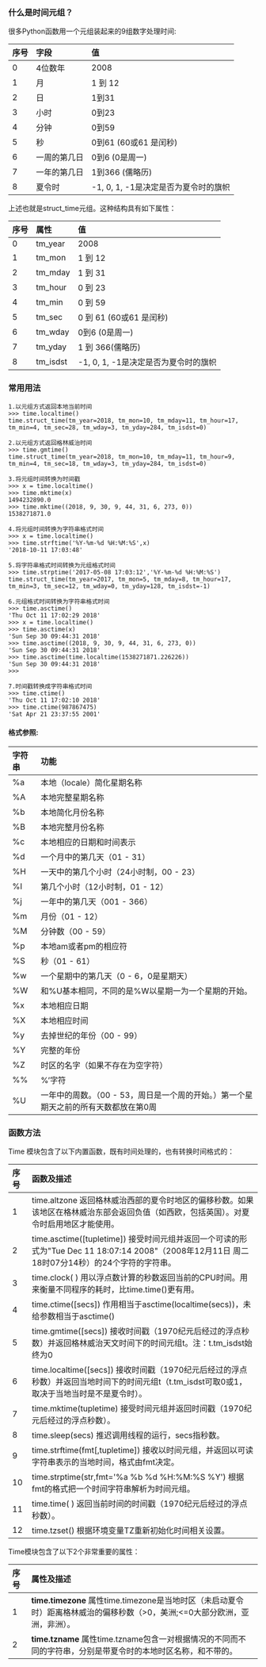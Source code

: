 ### 什么是时间元组？

很多Python函数用一个元组装起来的9组数字处理时间:

| 序号 | 字段 | 值 |
| :--- | :--- | :--- |
| 0 | 4位数年 | 2008 |
| 1 | 月 | 1 到 12 |
| 2 | 日 | 1到31 |
| 3 | 小时 | 0到23 |
| 4 | 分钟 | 0到59 |
| 5 | 秒 | 0到61 \(60或61 是闰秒\) |
| 6 | 一周的第几日 | 0到6 \(0是周一\) |
| 7 | 一年的第几日 | 1到366 \(儒略历\) |
| 8 | 夏令时 | -1, 0, 1, -1是决定是否为夏令时的旗帜 |

上述也就是struct\_time元组。这种结构具有如下属性：

| 序号 | 属性 | 值 |
| :--- | :--- | :--- |
| 0 | tm\_year | 2008 |
| 1 | tm\_mon | 1 到 12 |
| 2 | tm\_mday | 1 到 31 |
| 3 | tm\_hour | 0 到 23 |
| 4 | tm\_min | 0 到 59 |
| 5 | tm\_sec | 0 到 61 \(60或61 是闰秒\) |
| 6 | tm\_wday | 0到6 \(0是周一\) |
| 7 | tm\_yday | 1 到 366\(儒略历\) |
| 8 | tm\_isdst | -1, 0, 1, -1是决定是否为夏令时的旗帜 |

### 常用用法

```
1.以元组方式返回本地当前时间
>>> time.localtime()
time.struct_time(tm_year=2018, tm_mon=10, tm_mday=11, tm_hour=17, tm_min=4, tm_sec=28, tm_wday=3, tm_yday=284, tm_isdst=0)

2.以元组方式返回格林威治时间
>>> time.gmtime()   
time.struct_time(tm_year=2018, tm_mon=10, tm_mday=11, tm_hour=9, tm_min=4, tm_sec=18, tm_wday=3, tm_yday=284, tm_isdst=0)

3.将元组时间转换为时间戳
>>> x = time.localtime()
>>> time.mktime(x)
1494232890.0
>>> time.mktime((2018, 9, 30, 9, 44, 31, 6, 273, 0))
1538271871.0

4.将元组时间转换为字符串格式时间
>>> x = time.localtime()
>>> time.strftime('%Y-%m-%d %H:%M:%S',x)
'2018-10-11 17:03:48'

5.将字符串格式时间转换为元组格式时间
>>> time.strptime('2017-05-08 17:03:12','%Y-%m-%d %H:%M:%S')
time.struct_time(tm_year=2017, tm_mon=5, tm_mday=8, tm_hour=17, tm_min=3, tm_sec=12, tm_wday=0, tm_yday=128, tm_isdst=-1)

6.元组格式时间转换为字符串格式时间
>>> time.asctime()
'Thu Oct 11 17:02:29 2018'
>>> x = time.localtime()
>>> time.asctime(x)
'Sun Sep 30 09:44:31 2018'
>>> time.asctime((2018, 9, 30, 9, 44, 31, 6, 273, 0))
'Sun Sep 30 09:44:31 2018'
>>> time.asctime(time.localtime(1538271871.226226))
'Sun Sep 30 09:44:31 2018'
>>>

7.时间戳转换成字符串格式时间
>>> time.ctime()
'Thu Oct 11 17:02:10 2018'
>>> time.ctime(987867475)
'Sat Apr 21 23:37:55 2001'
```

#### 格式参照:

| 字符串 | 功能 |
| :--- | :--- |
| %a | 本地（locale）简化星期名称 |
| %A | 本地完整星期名称 |
| %b | 本地简化月份名称 |
| %B | 本地完整月份名称 |
| %c | 本地相应的日期和时间表示 |
| %d | 一个月中的第几天（01 - 31） |
| %H | 一天中的第几个小时（24小时制，00 - 23） |
| %I | 第几个小时（12小时制，01 - 12） |
| %j | 一年中的第几天（001 - 366） |
| %m | 月份（01 - 12） |
| %M | 分钟数（00 - 59） |
| %p | 本地am或者pm的相应符 |
| %S | 秒（01 - 61） |
| %w | 一个星期中的第几天（0 - 6，0是星期天） |
| %W | 和%U基本相同，不同的是%W以星期一为一个星期的开始。 |
| %x | 本地相应日期 |
| %X | 本地相应时间 |
| %y | 去掉世纪的年份（00 - 99） |
| %Y | 完整的年份 |
| %Z | 时区的名字（如果不存在为空字符） |
| %% | %’字符 |
| %U | 一年中的周数。（00 - 53，周日是一个周的开始。）第一个星期天之前的所有天数都放在第0周 |

### 函数方法

Time 模块包含了以下内置函数，既有时间处理的，也有转换时间格式的：

| 序号 | 函数及描述 |
| :--- | :--- |
| 1 | time.altzone 返回格林威治西部的夏令时地区的偏移秒数。如果该地区在格林威治东部会返回负值（如西欧，包括英国）。对夏令时启用地区才能使用。 |
| 2 | time.asctime\(\[tupletime\]\) 接受时间元组并返回一个可读的形式为"Tue Dec 11 18:07:14 2008"（2008年12月11日 周二18时07分14秒）的24个字符的字符串。 |
| 3 | time.clock\( \) 用以浮点数计算的秒数返回当前的CPU时间。用来衡量不同程序的耗时，比time.time\(\)更有用。 |
| 4 | time.ctime\(\[secs\]\) 作用相当于asctime\(localtime\(secs\)\)，未给参数相当于asctime\(\) |
| 5 | time.gmtime\(\[secs\]\) 接收时间戳（1970纪元后经过的浮点秒数）并返回格林威治天文时间下的时间元组t。注：t.tm\_isdst始终为0 |
| 6 | time.localtime\(\[secs\]\) 接收时间戳（1970纪元后经过的浮点秒数）并返回当地时间下的时间元组t（t.tm\_isdst可取0或1，取决于当地当时是不是夏令时）。 |
| 7 | time.mktime\(tupletime\) 接受时间元组并返回时间戳（1970纪元后经过的浮点秒数）。 |
| 8 | time.sleep\(secs\) 推迟调用线程的运行，secs指秒数。 |
| 9 | time.strftime\(fmt\[,tupletime\]\) 接收以时间元组，并返回以可读字符串表示的当地时间，格式由fmt决定。 |
| 10 | time.strptime\(str,fmt='%a %b %d %H:%M:%S %Y'\) 根据fmt的格式把一个时间字符串解析为时间元组。 |
| 11 | time.time\( \) 返回当前时间的时间戳（1970纪元后经过的浮点秒数）。 |
| 12 | time.tzset\(\) 根据环境变量TZ重新初始化时间相关设置。 |

Time模块包含了以下2个非常重要的属性：

| 序号 | 属性及描述 |
| :--- | :--- |
| 1 | **time.timezone** 属性time.timezone是当地时区（未启动夏令时）距离格林威治的偏移秒数（&gt;0，美洲;&lt;=0大部分欧洲，亚洲，非洲）。 |
| 2 | **time.tzname** 属性time.tzname包含一对根据情况的不同而不同的字符串，分别是带夏令时的本地时区名称，和不带的。 |




